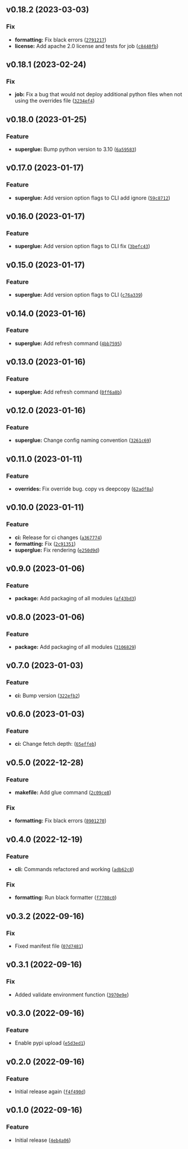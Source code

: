 <!--next-version-placeholder-->

## v0.18.2 (2023-03-03)
### Fix
* **formatting:** Fix black errors ([`2791217`](https://github.com/JesseMaitland/superglue/commit/2791217ce6c7d0c3776a413981a46333b1defc3a))
* **license:** Add apache 2.0 license and tests for job ([`c8440fb`](https://github.com/JesseMaitland/superglue/commit/c8440fb0efd532b319aa50cea5b6abd3d14b24a3))

## v0.18.1 (2023-02-24)
### Fix
* **job:** Fix a bug that would not deploy additional python files when not using the overrides file ([`3234ef4`](https://github.com/JesseMaitland/superglue/commit/3234ef4323fc55bee2fa54f91cc9e63623227ba2))

## v0.18.0 (2023-01-25)
### Feature
* **superglue:** Bump python version to 3.10 ([`6a59583`](https://github.com/JesseMaitland/superglue/commit/6a595839a2b5e1b559e3ff6181f9b32ea29308a9))

## v0.17.0 (2023-01-17)
### Feature
* **superglue:** Add version option flags to CLI add ignore ([`59c8712`](https://github.com/JesseMaitland/superglue/commit/59c87123e22325d710ad7012a48dffdc25032c77))

## v0.16.0 (2023-01-17)
### Feature
* **superglue:** Add version option flags to CLI fix ([`3befc43`](https://github.com/JesseMaitland/superglue/commit/3befc43df1ca14db189fa302565ee53e29cc4970))

## v0.15.0 (2023-01-17)
### Feature
* **superglue:** Add version option flags to CLI ([`c76a339`](https://github.com/JesseMaitland/superglue/commit/c76a339a4f71f7e311c7526f727d204e01254849))

## v0.14.0 (2023-01-16)
### Feature
* **superglue:** Add refresh command ([`4bb7595`](https://github.com/JesseMaitland/superglue/commit/4bb7595166d38199b7c59e414a5c9d35196497fe))

## v0.13.0 (2023-01-16)
### Feature
* **superglue:** Add refresh command ([`0ff6a8b`](https://github.com/JesseMaitland/superglue/commit/0ff6a8b5e804ec522ca0f249ed0ae4688c339c29))

## v0.12.0 (2023-01-16)
### Feature
* **superglue:** Change config naming convention ([`3261c69`](https://github.com/JesseMaitland/superglue/commit/3261c69bcaeab4dce7e6a3d6ce696ac94c08a481))

## v0.11.0 (2023-01-11)
### Feature
* **overrides:** Fix override bug. copy vs deepcopy ([`62adf8a`](https://github.com/JesseMaitland/superglue/commit/62adf8a4e3b45bfbb0064f7cb432d957bfadfb3f))

## v0.10.0 (2023-01-11)
### Feature
* **ci:** Release for ci changes ([`a367774`](https://github.com/JesseMaitland/superglue/commit/a367774706f962f4e656a7f2fb06a61bb7a8d4ce))
* **formatting:** Fix ([`2c91351`](https://github.com/JesseMaitland/superglue/commit/2c913510a3f61087b0c7e6a90c1222ada8ee7d24))
* **superglue:** Fix rendering ([`e250d9d`](https://github.com/JesseMaitland/superglue/commit/e250d9dd074c325f576672d8293ce59a678f16b4))

## v0.9.0 (2023-01-06)
### Feature
* **package:** Add packaging of all modules ([`af43bd3`](https://github.com/JesseMaitland/superglue/commit/af43bd3629d60a39d79f60a8e36dc096af56ab19))

## v0.8.0 (2023-01-06)
### Feature
* **package:** Add packaging of all modules ([`3106829`](https://github.com/JesseMaitland/superglue/commit/310682944d4f687a56845a2b328d37351a3eb4b6))

## v0.7.0 (2023-01-03)
### Feature
* **ci:** Bump version ([`322efb2`](https://github.com/JesseMaitland/superglue/commit/322efb2827dc692b628879a443c1dbd92e4c4fd3))

## v0.6.0 (2023-01-03)
### Feature
* **ci:** Change fetch depth: ([`65effeb`](https://github.com/JesseMaitland/superglue/commit/65effebc3659e8c71d461755849e690ffdc80c3d))

## v0.5.0 (2022-12-28)
### Feature
* **makefile:** Add glue command ([`2c09ce8`](https://github.com/JesseMaitland/superglue/commit/2c09ce84f167fae18014b7516fdf36af083cdb80))

### Fix
* **formatting:** Fix black errors ([`8901270`](https://github.com/JesseMaitland/superglue/commit/89012703a7b4ec8f60fb3736f4487c353007af94))

## v0.4.0 (2022-12-19)
### Feature
* **cli:** Commands refactored and working ([`adb62c8`](https://github.com/JesseMaitland/superglue/commit/adb62c8f95bdf7d9b014ddfae6da0d5b18905280))

### Fix
* **formatting:** Run black formatter ([`f7708c0`](https://github.com/JesseMaitland/superglue/commit/f7708c0b6ac47efe19b9f1c3b02eda20e59eb9b5))

## v0.3.2 (2022-09-16)
### Fix
* Fixed manifest file ([`07d7481`](https://github.com/JesseMaitland/superglue/commit/07d7481a20b6da6494b6dae009c5c70adc34538c))

## v0.3.1 (2022-09-16)
### Fix
* Added validate environment function ([`3970e9e`](https://github.com/JesseMaitland/superglue/commit/3970e9e20d4f5aeeafbb507a31c9cdd182de3d8d))

## v0.3.0 (2022-09-16)
### Feature
* Enable pypi upload ([`e5d3ed1`](https://github.com/JesseMaitland/superglue/commit/e5d3ed19abb5558b517ba893f17af44eda7c0dd1))

## v0.2.0 (2022-09-16)
### Feature
* Initial release again ([`f4f490d`](https://github.com/JesseMaitland/superglue/commit/f4f490d3fd9a4738ac590e30cd45fe419522793e))

## v0.1.0 (2022-09-16)
### Feature
* Initial release ([`4eb4a06`](https://github.com/JesseMaitland/superglue/commit/4eb4a06f00eef9554719f49d61f59e7ac0a53998))
